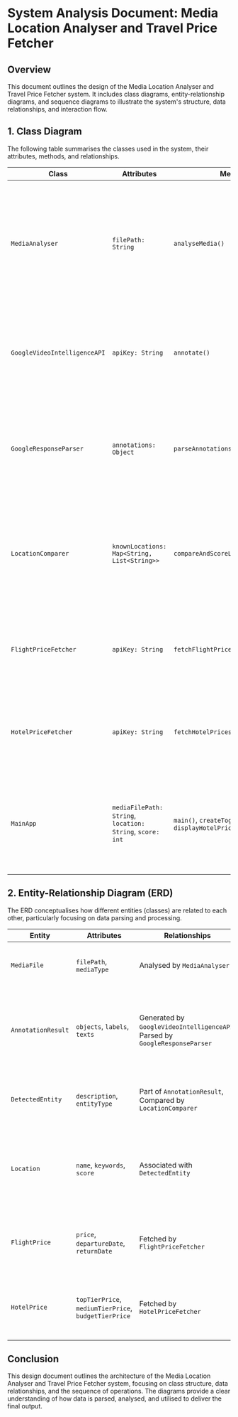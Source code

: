 # System Analysis Document: Media Location Analyser and Travel Price Fetcher

## Overview

This document outlines the design of the Media Location Analyser and Travel Price Fetcher system. It includes class diagrams, entity-relationship diagrams, and sequence diagrams to illustrate the system's structure, data relationships, and interaction flow.

## 1. Class Diagram

The following table summarises the classes used in the system, their attributes, methods, and relationships.

| **Class**           | **Attributes**                                               | **Methods**                               | **Relationships**                                     | **Description**                                                                                                                                   |
|---------------------|--------------------------------------------------------------|-------------------------------------------|------------------------------------------------------|---------------------------------------------------------------------------------------------------------------------------------------------------|
| `MediaAnalyser`     | `filePath: String`                                           | `analyseMedia()`                          | Aggregates `GoogleVideoIntelligenceAPI`, uses `GoogleResponseParser` | Handles the media analysis by utilising Google Cloud Video Intelligence API to extract objects, labels, and text from the media file.              |
| `GoogleVideoIntelligenceAPI` | `apiKey: String`                                          | `annotate()`                              | Aggregated by `MediaAnalyser`                                     | Interfaces with the Google Video Intelligence API to annotate the video/image file.                                                               |
| `GoogleResponseParser`| `annotations: Object`                                       | `parseAnnotations()`                      | Used by `MediaAnalyser`                                            | Parses the annotations returned by the Google API and extracts relevant entities like objects, labels, and text.                                   |
| `LocationComparer`  | `knownLocations: Map<String, List<String>>`                   | `compareAndScoreLocations(entities)`      | Used by `MainApp`                                                  | Compares parsed entities against known locations and scores them to determine the most likely location.                                           |
| `FlightPriceFetcher`| `apiKey: String`                                             | `fetchFlightPrices(destination)`          | Used by `MainApp`                                                  | Fetches flight prices based on the detected location using a flight pricing API.                                                                   |
| `HotelPriceFetcher` | `apiKey: String`                                             | `fetchHotelPrices(destination)`           | Used by `MainApp`                                                  | Fetches hotel prices based on the detected location using a hotel pricing API.                                                                    |
| `MainApp`           | `mediaFilePath: String`, `location: String`, `score: int`    | `main()`, `createToggleButton()`, `displayHotelPrices()` | Aggregates `MediaAnalyser`, `LocationComparer`, `FlightPriceFetcher`, `HotelPriceFetcher` | Coordinates the entire process: media analysis, location detection, fetching prices, and UI interaction.                                          |

## 2. Entity-Relationship Diagram (ERD)

The ERD conceptualises how different entities (classes) are related to each other, particularly focusing on data parsing and processing.

| **Entity**               | **Attributes**                              | **Relationships**                                           | **Description**                                                                                                   |
|--------------------------|---------------------------------------------|-------------------------------------------------------------|-------------------------------------------------------------------------------------------------------------------|
| `MediaFile`              | `filePath`, `mediaType`                     | Analysed by `MediaAnalyser`                                  | Represents the media file (video/image) that is to be analysed.                                                   |
| `AnnotationResult`       | `objects`, `labels`, `texts`                | Generated by `GoogleVideoIntelligenceAPI`, Parsed by `GoogleResponseParser` | Contains the result of media analysis, including detected objects, labels, and text.                              |
| `DetectedEntity`         | `description`, `entityType`                 | Part of `AnnotationResult`, Compared by `LocationComparer`   | Represents a detected entity (object, label, or text) within the media file.                                      |
| `Location`               | `name`, `keywords`, `score`                 | Associated with `DetectedEntity`                             | Represents a geographical location, with associated keywords used for matching detected entities.                 |
| `FlightPrice`            | `price`, `departureDate`, `returnDate`      | Fetched by `FlightPriceFetcher`                              | Contains information about flight prices for a specific location and date range.                                  |
| `HotelPrice`             | `topTierPrice`, `mediumTierPrice`, `budgetTierPrice` | Fetched by `HotelPriceFetcher`                               | Contains information about hotel prices in different tiers for a specific location.                               

## Conclusion

This design document outlines the architecture of the Media Location Analyser and Travel Price Fetcher system, focusing on class structure, data relationships, and the sequence of operations. The diagrams provide a clear understanding of how data is parsed, analysed, and utilised to deliver the final output.

